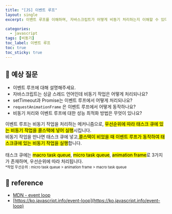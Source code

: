 ```yaml
---
title: "[JS] 이벤트 루프"
layout: single
excerpt: 이벤트 루프를 이해하며, 자바스크립트가 어떻게 비동기 처리하는지 이해할 수 있다.

categories:
  - javascript
tags: [비동기]
toc_label: 이벤트 루프
toc: true
toc_sticky: true
---
```


## 💭 예상 질문

- 이벤트 루프에 대해 설명해주세요.
- 자바스크립트는 싱글 스레드 언어인데 비동기 작업은 어떻게 처리되나요?
- setTimeout과 Promise는 이벤트 루프에서 어떻게 처리되나요?
- `requestAnimationFrame` 은 이벤트 루프에서 어떻게 동작하나요?
- 비동기 처리와 이벤트 루프에 대한 성능 최적화 방법은 무엇이 있나요?

<div class="red-box">
    <div>이벤트 루프는 비동기 작업을 처리하는 메커니즘으로, <mark class="mark">우선순위에 따라 태스크 큐에 있는 비동기 작업을 콜스택에 넣어 실행</mark>시킵니다.</div>
    <div>비동기 작업을 만나면 태스크 큐에 넣고,<mark class="mark">콜스택이 비었을 때 이벤트 루프가 동작하여 태스크큐에 있는 비동기 작업을 실행</mark>합니다.</div>
    <br />
    <div>태스크 큐에는 <mark class="mark">macro task queue</mark>, <mark class="mark">micro task queue</mark>, <mark class="mark">animation frame</mark>로 3가지가 존재하며, 우선순위에 따라 처리됩니다.</div>
    <div style="font-size: 80%">*작업 우선순위 : micro task queue > animation frame > macro task queue</div>
</div>

## 📘 reference

- [MDN - event loop](https://developer.mozilla.org/ko/docs/Web/JavaScript/Event_loop)
- [https://ko.javascript.info/event-loop](https://ko.javascript.info/event-loop)

